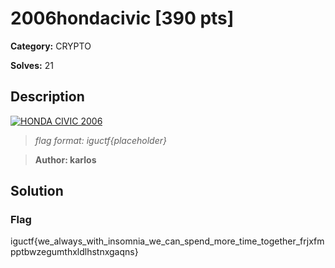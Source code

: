 # 2006hondacivic [390 pts]

**Category:** CRYPTO

**Solves:** 21

## Description

[![HONDA CIVIC 2006](http://img.youtube.com/vi/w-zzofp-vRI/0.jpg)](http://www.youtube.com/watch?v=w-zzofp-vRI "HONDA CIVIC 2006")

>*flag format: iguctf{placeholder}*

>**Author: karlos**


## Solution

### Flag
iguctf{we_always_with_insomnia_we_can_spend_more_time_together_frjxfmpptbwzegumthxldlhstnxgaqns}
